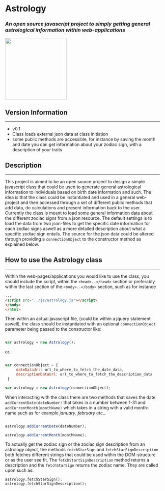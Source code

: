 # Astrology
### *An open source javascript project to simply getting general astrological information within web-applications*
<img src="http://www.star-esseenia.org/assets/images/Person-Centered-Astrology.jpg" width="200" height="auto">

## Version Information
***

* v0.1
* Class loads external json data at class initiation
* some public methods are accessible, for instance by saving the month and date you can get information about your zodiac sign, with a description of your traits



## Description
***
This project is aimed to be an open source project to design a simple javascript class that could be used to generate general astrological information to individuals
based on birth date information and such. The idea is that the class could be instantiated and used in a general web-project and then accessed through a set of different public methods
that add data, do calculations and present information back to the user. Currently the class is meant to load some general information data about the different zodiac signs
from a json resource. The default settings is to load the data from two json-files to get the specific date information for each zodiac signs aswell as a more detailed description about
what a specific zodiac sign entails. The source for the json data could be altered through providing a ```connectionObject``` to the constructor method as explained below.

## How to use the Astrology class
***

Within the web-pages/applications you would like to use the class, you should include the script, within the ```<head>..</head>``` section or preferably within the last section
of the ```<body>..</body>``` section, such as for instance

```html
...
<script src="../js/astrology.js"></script>
</body>
</html>
```

Then within an actual javascript file, (could be within a jquery statement aswell), the class should be instantiated
with an optional ```connectionObject``` parameter being passed to the constructor like:

```javascript

var astrology = new Astrology();
```

or..


```javascript

var connectionObject = {
     dateDataUrl: url_to_where_to_fetch_the_date_data,
     descriptionDataUrl: url_to_where_to_fetch_the_description_data
 }

var astrology = new Astrology(connectionObject);
```

When interacting with the class there are two methods that saves the date ```addCurrentDate(dateNumber)``` that takes in a number between 1-31
and ```addCurrentMonth(monthName)``` which takes in a string with a valid month-name such as for example *january*,
*february* etc...

```javascript

astrology.addCurrentDate(dateNumber);

astrology.addCurrentMonth(monthName);

```

To actually get the zodiac sign  or the zodiac sign description from an astrology object,
the methods ```fetchStarSign``` and ```fetchStarSignDescription``` both fetches different strings that could be used
within the DOM-structure or as the user see fit. The ```fetchStartSignDescription``` method returns a description and
the ```fetchStarSign``` returns the zodiac name. They are called upon such as:

```
astrology.fetchStarSign();
astrology.fetchStarSignDescription();
```



